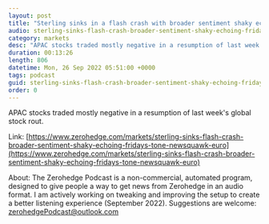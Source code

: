 ```yaml
---
layout: post
title: "Sterling sinks in a flash crash with broader sentiment shaky echoing Friday's tone - Newsquawk Euro Market Open"
audio: sterling-sinks-flash-crash-broader-sentiment-shaky-echoing-fridays-tone-newsquawk-euro-0
category: markets
desc: "APAC stocks traded mostly negative in a resumption of last week's global stock rout. "
duration: 00:13:26
length: 806
datetime: Mon, 26 Sep 2022 05:51:00 +0000
tags: podcast
guid: sterling-sinks-flash-crash-broader-sentiment-shaky-echoing-fridays-tone-newsquawk-euro-0
order: 0
---
```

APAC stocks traded mostly negative in a resumption of last week's global stock rout. 

Link: [https://www.zerohedge.com/markets/sterling-sinks-flash-crash-broader-sentiment-shaky-echoing-fridays-tone-newsquawk-euro](https://www.zerohedge.com/markets/sterling-sinks-flash-crash-broader-sentiment-shaky-echoing-fridays-tone-newsquawk-euro)

About: The Zerohedge Podcast is a non-commercial, automated program, designed to give people a way to get news from Zerohedge in an audio format.  I am actively working on tweaking and improving the setup to create a better listening experience (September 2022).  Suggestions are welcome: [zerohedgePodcast@outlook.com](mailto:zerohedgePodcast@outlook.com)